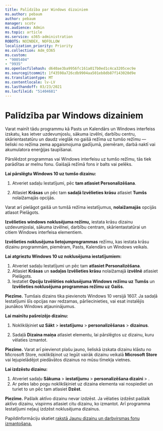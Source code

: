 ```yaml
---
title: Palīdzība par Windows dizainiem
ms.author: pebaum
author: pebaum
manager: scotv
ms.audience: Admin
ms.topic: article
ms.service: o365-administration
ROBOTS: NOINDEX, NOFOLLOW
localization_priority: Priority
ms.collection: Adm_O365
ms.custom:
- "9005404"
- "9935"
ms.openlocfilehash: d640ae3ba9956fc161a017b0ed1c4ca3205cec9e
ms.sourcegitcommit: 1f43598a726cdb9904aa501eb8db87f143020d9e
ms.translationtype: MT
ms.contentlocale: lv-LV
ms.lasthandoff: 03/23/2021
ms.locfileid: "51404681"
---
```

# <a name="help-with-windows-themes"></a>Palīdzība par Windows dizainiem

Varat mainīt tādu programmu kā Pasts un Kalendārs un Windows interfeiss izskatu, kas ietver uzdevumjoslu, sākuma izvēlni, darbību centru, skārientastatūru un daudz vieglāk no gaišā režīma uz tumšo režīmu — lieliski no režīma zema apgaismojuma gadījumā, piemēram, darbā naktī vai akumulatora enerģijas taupīšanai.  

Pārslēdzot programmas vai Windows interfeisu uz tumšo režīmu, tās tiek parādītas ar melnu fonu. Gaišajā režīmā fons ir balts vai pelēks.
 
**Lai pārslēgtu Windows 10 uz tumšo dizainu:**

1. Atveriet sadaļu Iestatījumi, pēc **tam atlasiet Personalizēšana**.
  
1. Atlasiet **Krāsas** un pēc tam **sadaļā Izvēlieties krāsu** atlasiet **Tumšs** nolaižamajās opcijās.

Varat arī pielāgot gaišā un tumšā režīma iestatījumus, **nolaižamajās** opcijās atlasot Pielāgots.

**Izvēlieties windows noklusējuma režīmu,** iestata krāsu dizainu uzdevumjoslai, sākuma izvēlnei, darbību centram, skārientastatūrai un citiem Windows interfeisa elementiem.  

**Izvēlieties noklusējuma lietojumprogrammas** režīmu, kas iestata krāsu dizainu programmām, piemēram, Pasts, Kalendārs un Windows veikals.
 
**Lai atgrieztu Windows 10 uz noklusējuma iestatījumiem:**

1. Atveriet sadaļu Iestatījumi un pēc tam **atlasiet Personalizēšana**.  
1. Atlasiet **Krāsas** un **sadaļas Izvēlieties krāsu** nolaižamajā **izvēlnē** atlasiet Pielāgots.  
1. Iestatiet **Opciju Izvēlēties noklusējuma Windows režīmu uz** **Tumšs** un **Izvēlieties noklusējuma programmas režīmu uz** **Gaišs.**

**Piezīme.** Tumšais dizains tika pievienots Windows 10 versijā 1607. Ja sadaļā Iestatījumi šīs opcijas nav redzamas, pārliecinieties, vai esat instalējis jaunākos Windows atjauninājumus.

**Lai mainītu pašreizējo dizainu:**

1. Noklikšķiniet **uz Sākt**  >  **iestatījumu**  >  **personalizēšanas**  >  **dizainus**.  

1. Sadaļā **Dizaina maiņa** atlasiet elementu, lai pārslēgtos uz dizainu, kuru vēlaties izmantot. 

**Piezīme.** Varat arī pievienot plašu jauno, lieliskā izskata dizainu klāstu no Microsoft Store, noklikšķinot uz Iegūt vairāk dizainu veikalā **Microsoft Store** vai lejupielādējot piedāvātos dizainus no mūsu tīmekļa vietnes.

**Lai izdzēstu dizainu:**

1. Atveriet sadaļu **Sākuma**  >  **iestatījumu**  >  **personalizēšana dizaini**  >  . 
1. Ar peles labo pogu noklikšķiniet uz dizaina elementa vai nospiediet un turiet to un pēc tam atlasiet **Dzēst**. 

**Piezīme.** Pašlaik aktīvo dizainu nevar izdzēst. Ja vēlaties izdzēst pašlaik aktīvo dizainu, vispirms atlasiet citu dizainu, ko izmantot. Arī programma Iestatījumi neļauj izdzēst noklusējuma dizainus.

Papildinformāciju skatiet [rakstā Jaunu dizainu un darbvirsmas fonu izmantošana.](https://support.microsoft.com/windows/get-new-themes-and-desktop-backgrounds-09e3e0a6-02e3-5ecd-22a1-5d048e3cb0d3)
